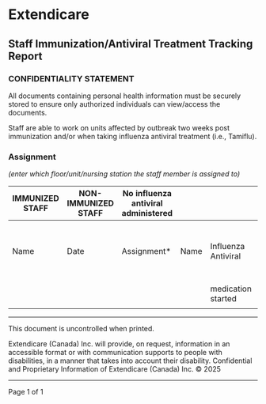 # Extendicare
## Staff Immunization/Antiviral Treatment Tracking Report

### CONFIDENTIALITY STATEMENT
All documents containing personal health information must be securely stored to ensure only authorized individuals can view/access the documents.

Staff are able to work on units affected by outbreak two weeks post immunization and/or when taking influenza antiviral treatment (i.e., Tamiflu).

### Assignment
*(enter which floor/unit/nursing station the staff member is assigned to)*

| IMMUNIZED STAFF | NON-IMMUNIZED STAFF | No influenza antiviral administered | | | | | |
|------------------|---------------------|------------------------------------|---|---|---|---|---|
| Name             | Date                | Assignment*                        | Name | Influenza Antiviral | Assignment* | Name | if staff is off work for the duration of the outbreak |
|                  |                     |                                    |      | medication started   |            |      |                                                    |
|                  |                     |                                    |      |                     |            |      |                                                    |

----

This document is uncontrolled when printed.

Extendicare (Canada) Inc. will provide, on request, information in an accessible format or with communication supports to people with disabilities, in a manner that takes into account their disability. Confidential and Proprietary Information of Extendicare (Canada) Inc. © 2025

----

Page 1 of 1